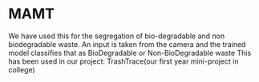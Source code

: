 # MAMT
We have used this for the segregation of bio-degradable and non biodegradable waste.
An input is taken from the camera and the trained model classifies that as BioDegradable or Non-BioDegradable waste
This has been used in our project: TrashTrace(our first year mini-project in college)
